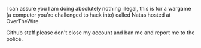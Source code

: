 I can assure you I am doing absolutely nothing illegal, this is for a wargame (a computer you're challenged to hack into)
called Natas hosted at OverTheWire.

Github staff please don't close my account and ban me and report me to the police. 
